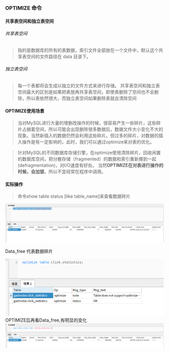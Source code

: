 ### OPTIMIZE 命令

#### 共享表空间和独立表空间

###### 共享表空间
> 指的是数据库的所有的表数据，索引文件全部放在一个文件中，默认这个共享表空间的文件路径在 data 目录下。

###### 独立表空间
> 每一个表都将会生成以独立的文件方式来进行存储。 共享表空间和独立表空间最大的区别是如果把表放再共享表空间，即使表删除了空间也不会删除，所以表依然很大，而独立表空间如果删除表就会清除空间


#### OPTIMIZE使用场景

> 当对MySQL进行大量的增删改操作的时候，很容易产生一些碎片，这些碎片占据着空间，所以可能会出现删除很多数据后，数据文件大小变化不大的现象。当然新插入的数据仍然会利用这些碎片。但过多的碎片，对数据的插入操作是有一定影响的，此时，我们可以通过optimize来对表的优化。

> 针对MySQL的不同数据库存储引擎，在optimize使用清除碎片，回收闲置的数据库空间，把分散存储（fragmented）的数据和索引重新挪到一起(defragmentation)，对I/O速度有好处。
当然**OPTIMIZE在对表进行操作的时候，会加锁**，所以不宜经常在程序中调用。


#### 实际操作

> 命令show table status [like table_name]来查看数据碎片

![](assets/markdown-img-paste-20220217120352142.png)

Data_free 代表数据碎片

![](assets/markdown-img-paste-20220217120614919.png)
OPTIMIZE后再看Data_free,有明显的变化
![](assets/markdown-img-paste-20220217120656602.png)
